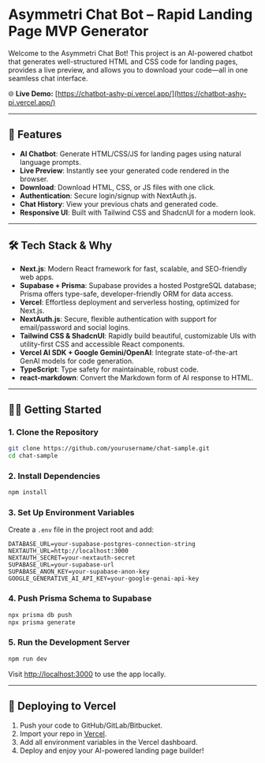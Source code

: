 # Asymmetri Chat Bot – Rapid Landing Page MVP Generator

Welcome to the Asymmetri Chat Bot! This project is an AI-powered chatbot that generates well-structured HTML and CSS code for landing pages, provides a live preview, and allows you to download your code—all in one seamless chat interface.

🌐 **Live Demo:** [https://chatbot-ashy-pi.vercel.app/](https://chatbot-ashy-pi.vercel.app/)

---

## 🚀 Features

- **AI Chatbot**: Generate HTML/CSS/JS for landing pages using natural language prompts.
- **Live Preview**: Instantly see your generated code rendered in the browser.
- **Download**: Download HTML, CSS, or JS files with one click.
- **Authentication**: Secure login/signup with NextAuth.js.
- **Chat History**: View your previous chats and generated code.
- **Responsive UI**: Built with Tailwind CSS and ShadcnUI for a modern look.

---

## 🛠️ Tech Stack & Why

- **Next.js**: Modern React framework for fast, scalable, and SEO-friendly web apps.
- **Supabase + Prisma**: Supabase provides a hosted PostgreSQL database; Prisma offers type-safe, developer-friendly ORM for data access.
- **Vercel**: Effortless deployment and serverless hosting, optimized for Next.js.
- **NextAuth.js**: Secure, flexible authentication with support for email/password and social logins.
- **Tailwind CSS & ShadcnUI**: Rapidly build beautiful, customizable UIs with utility-first CSS and accessible React components.
- **Vercel AI SDK + Google Gemini/OpenAI**: Integrate state-of-the-art GenAI models for code generation.
- **TypeScript**: Type safety for maintainable, robust code.
- **react-markdown**: Convert the Markdown form of AI response to HTML.

---

## 🧑‍💻 Getting Started

### 1. **Clone the Repository**

```sh
git clone https://github.com/yourusername/chat-sample.git
cd chat-sample
```

### 2. **Install Dependencies**

```sh
npm install
```

### 3. **Set Up Environment Variables**

Create a `.env` file in the project root and add:

```text
DATABASE_URL=your-supabase-postgres-connection-string
NEXTAUTH_URL=http://localhost:3000
NEXTAUTH_SECRET=your-nextauth-secret
SUPABASE_URL=your-supabase-url
SUPABASE_ANON_KEY=your-supabase-anon-key
GOOGLE_GENERATIVE_AI_API_KEY=your-google-genai-api-key
```

### 4. **Push Prisma Schema to Supabase**

```sh
npx prisma db push
npx prisma generate
```

### 5. **Run the Development Server**

```sh
npm run dev
```

Visit [http://localhost:3000](http://localhost:3000) to use the app locally.

---

## 🚢 Deploying to Vercel

1. Push your code to GitHub/GitLab/Bitbucket.
2. Import your repo in [Vercel](https://vercel.com/).
3. Add all environment variables in the Vercel dashboard.
4. Deploy and enjoy your AI-powered landing page builder!
